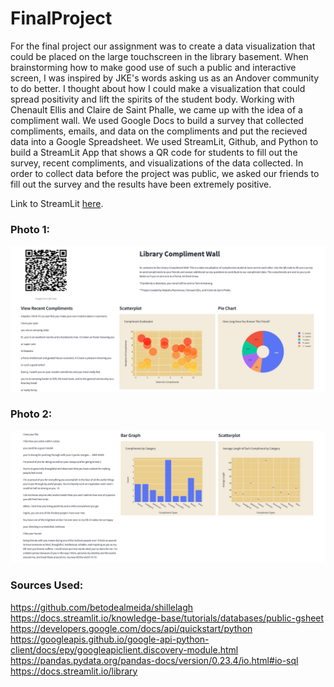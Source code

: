 # FinalProject

For the final project our assignment was to create a data visualization that could be placed on the large touchscreen in the library basement. When brainstorming how to make good use of such a public and interactive screen, I was inspired by JKE's words asking us as an Andover community to do better. I thought about how I could make a visualization that could spread positivity and lift the spirits of the student body. Working with Chenault Ellis and Claire de Saint Phalle, we came up with the idea of a compliment wall. We used Google Docs to build a survey that collected compliments, emails, and data on the compliments and put the recieved data into a Google Spreadsheet. We used StreamLit, Github, and Python to build a StreamLit App that shows a QR code for students to fill out the survey, recent compliments, and visualizations of the data collected. In order to collect data before the project was public, we asked our friends to fill out the survey and the results have been extremely positive.

Link to StreamLit [here](https://share.streamlit.io/natasha-muromceww/finalproject/main/StreamLitVis.py). 

### Photo 1:

![..](https://github.com/natasha-muromceww/FinalProject/blob/main/FinalProjectPhoto1.png)

### Photo 2: 

![..](https://github.com/natasha-muromceww/FinalProject/blob/main/FinalProjectPhoto2.png)

### Sources Used:
https://github.com/betodealmeida/shillelagh
https://docs.streamlit.io/knowledge-base/tutorials/databases/public-gsheet
https://developers.google.com/docs/api/quickstart/python
https://googleapis.github.io/google-api-python-client/docs/epy/googleapiclient.discovery-module.html
https://pandas.pydata.org/pandas-docs/version/0.23.4/io.html#io-sql
https://docs.streamlit.io/library
